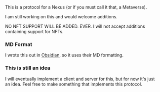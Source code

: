 This is a protocol for a Nexus (or if you must call it that, a Metaverse).

I am still working on this and would welcome additions.

NO NFT SUPPORT WILL BE ADDED. EVER. 
I will not accept additions containing support for NFTs.

### MD Format
I wrote this out in [Obsidian](https://obsidian.md), so it uses their MD formatting.

### This is still an idea
I will eventually implement a client and server for this, but for now it's just an idea.
Feel free to make something that implements this protocol.